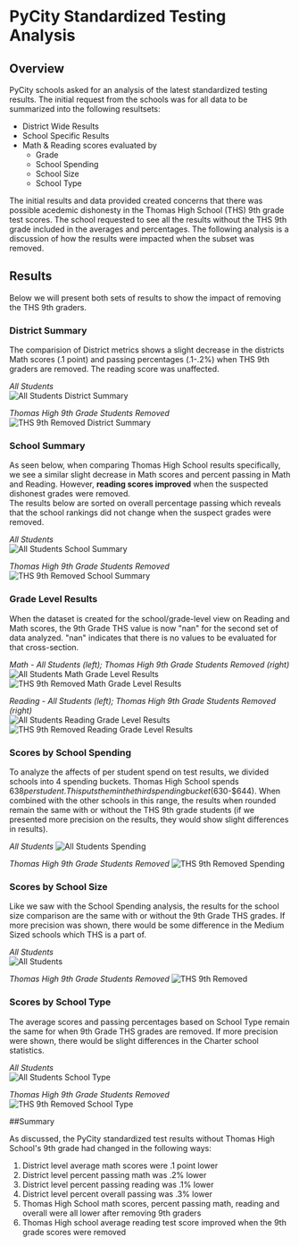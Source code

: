 # PyCity Standardized Testing Analysis

## Overview

PyCity schools asked for an analysis of the latest standardized testing results.  The initial request from the schools was for all data to be summarized into the following resultsets:

* District Wide Results
* School Specific Results
* Math & Reading scores evaluated by
  * Grade
  * School Spending
  * School Size
  * School Type
  
The initial results and data provided created concerns that there was possible acedemic dishonesty in the Thomas High School (THS) 9th grade test scores. The school requested to see all the results without the THS 9th grade included in the averages and percentages. The following analysis is a discussion of how the results were impacted when the subset was removed.

## Results

Below we will present both sets of results to show the impact of removing the THS 9th graders.  

### District Summary

The comparision of District metrics shows a slight decrease in the districts Math scores (.1 point) and passing percentages (.1-.2%) when THS 9th graders are removed.  The reading score was unaffected.

*All Students*     
![All Students District Summary](Resources/district_summary.png)

*Thomas High 9th Grade Students Removed*  
![THS 9th Removed District Summary](Resources/district_summary_THS9_removed.png)

### School Summary

As seen below, when comparing Thomas High School results specifically, we see a similar slight decrease in Math scores and percent passing in Math and Reading. However, **reading scores improved** when the suspected dishonest grades were removed.    
The results below are sorted on overall percentage passing which reveals that the school rankings did not change when the suspect grades were removed.  

*All Students*     
![All Students School Summary](Resources/school_summary_sorted_overall_passing.png)

*Thomas High 9th Grade Students Removed*  
![THS 9th Removed School Summary](Resources/school_summary_sorted_overall_passing_THS9_removed.png)

### Grade Level Results

When the dataset is created for the school/grade-level view on Reading and Math scores, the 9th Grade THS value is now "nan" for the second set of data analyzed.  "nan" indicates that there is no values to be evaluated for that cross-section.

*Math - All Students (left); Thomas High 9th Grade Students Removed (right)*  
![All Students Math Grade Level Results](Resources/school_math_by_grade.png) ![THS 9th Removed Math Grade Level Results](Resources/school_math_by_grade_THS9_removed.png)


*Reading - All Students (left); Thomas High 9th Grade Students Removed (right)*  
![All Students Reading Grade Level Results](Resources/school_reading_by_grade.png) ![THS 9th Removed Reading Grade Level Results](Resources/school_reading_by_grade_THS9_removed.png)

### Scores by School Spending

To analyze the affects of per student spend on test results, we divided schools into 4 spending buckets.  Thomas High School spends $638 per student.  This puts them in the third spending bucket ($630-$644).  When combined with the other schools in this range, the results when rounded remain the same with or without the THS 9th grade students (if we presented more precision on the results, they would show slight differences in results).

*All Students*
![All Students Spending](Resources/spending_ranges.png) 

*Thomas High 9th Grade Students Removed*
![THS 9th Removed Spending](Resources/spending_ranges_THS9_removed.png)

### Scores by School Size

Like we saw with the School Spending analysis, the results for the school size comparison are the same with or without the 9th Grade THS grades.  If more precision was shown, there would be some difference in the Medium Sized schools which THS is a part of.  

*All Students*                  
![All Students](Resources/school_size.png) 

*Thomas High 9th Grade Students Removed*
![THS 9th Removed](Resources/school_size_THS9_removed.png)

### Scores by School Type

The average scores and passing percentages based on School Type remain the same for when 9th Grade THS grades are removed.  If more precision were shown, there would be slight differences in the Charter school statistics.

*All Students*                  
![All Students School Type](Resources/school_type.png) 

*Thomas High 9th Grade Students Removed*
![THS 9th Removed School Type](Resources/school_type_THS9_removed.png)

##Summary

As discussed, the PyCity standardized test results without Thomas High School's 9th grade had changed in the following ways:

1. District level average math scores were .1 point lower
2. District level percent passing math was  .2% lower
3. District level percent passing reading was .1% lower
4. District level percent overall passing was .3% lower
5. Thomas High School math scores, percent passing math, reading and overall were all lower after removing 9th graders
6. Thomas High school average reading test score improved when the 9th grade scores were removed



